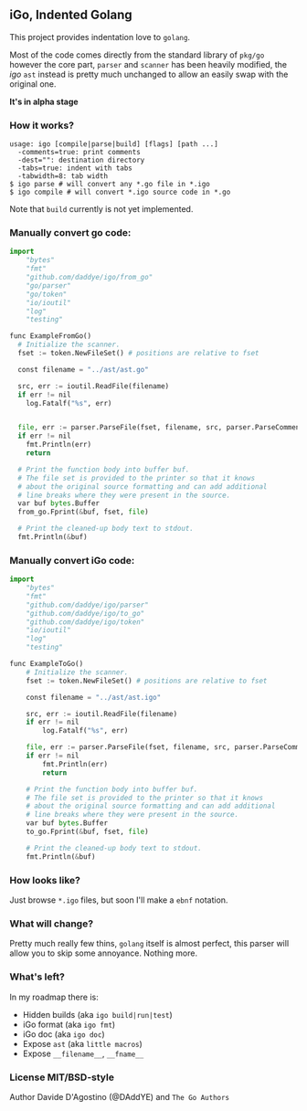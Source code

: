 ## iGo, Indented Golang

This project provides indentation love to `golang`.

Most of the code comes directly from the standard library of `pkg/go` however the core part, `parser`
and `scanner` has been heavily modified, the *igo* `ast` instead is pretty much unchanged to allow
an easily swap with the original one.

**It's in alpha stage**

### How it works?

```
usage: igo [compile|parse|build] [flags] [path ...]
  -comments=true: print comments
  -dest="": destination directory
  -tabs=true: indent with tabs
  -tabwidth=8: tab width
$ igo parse # will convert any *.go file in *.igo
$ igo compile # will convert *.igo source code in *.go
```

Note that `build` currently is not yet implemented.

### Manually convert go code:

```python
import
	"bytes"
	"fmt"
	"github.com/daddye/igo/from_go"
	"go/parser"
	"go/token"
	"io/ioutil"
	"log"
	"testing"

func ExampleFromGo()
  # Initialize the scanner.
  fset := token.NewFileSet() # positions are relative to fset

  const filename = "../ast/ast.go"

  src, err := ioutil.ReadFile(filename)
  if err != nil
    log.Fatalf("%s", err)


  file, err := parser.ParseFile(fset, filename, src, parser.ParseComments)
  if err != nil
    fmt.Println(err)
    return

  # Print the function body into buffer buf.
  # The file set is provided to the printer so that it knows
  # about the original source formatting and can add additional
  # line breaks where they were present in the source.
  var buf bytes.Buffer
  from_go.Fprint(&buf, fset, file)

  # Print the cleaned-up body text to stdout.
  fmt.Println(&buf)
```

### Manually convert iGo code:

```python
import
	"bytes"
	"fmt"
	"github.com/daddye/igo/parser"
	"github.com/daddye/igo/to_go"
	"github.com/daddye/igo/token"
	"io/ioutil"
	"log"
	"testing"

func ExampleToGo()
	# Initialize the scanner.
	fset := token.NewFileSet() # positions are relative to fset

	const filename = "../ast/ast.igo"

	src, err := ioutil.ReadFile(filename)
	if err != nil
		log.Fatalf("%s", err)

	file, err := parser.ParseFile(fset, filename, src, parser.ParseComments)
	if err != nil
		fmt.Println(err)
		return

	# Print the function body into buffer buf.
	# The file set is provided to the printer so that it knows
	# about the original source formatting and can add additional
	# line breaks where they were present in the source.
	var buf bytes.Buffer
	to_go.Fprint(&buf, fset, file)

	# Print the cleaned-up body text to stdout.
	fmt.Println(&buf)
```

### How looks like?

Just browse `*.igo` files, but soon I'll make a `ebnf` notation.

### What will change?

Pretty much really few thins, `golang` itself is almost perfect, this parser will allow you to skip
some annoyance. Nothing more.

### What's left?

In my roadmap there is:

- Hidden builds (aka `igo build|run|test`)
- iGo format (aka `igo fmt`)
- iGo doc (aka `igo doc`)
- Expose `ast` (aka `little macros`)
- Expose `__filename__`, `__fname__`

### License MIT/BSD-style

Author Davide D'Agostino (@DAddYE) and `The Go Authors`
